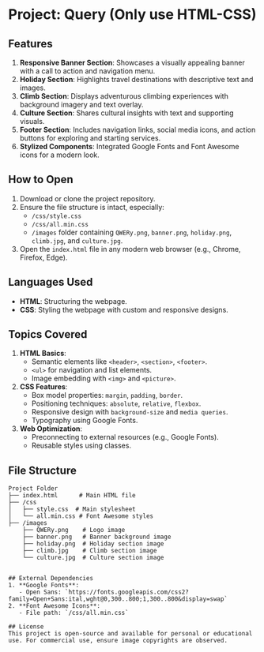# Project: Query (Only use HTML-CSS)

## Features
1. **Responsive Banner Section**: Showcases a visually appealing banner with a call to action and navigation menu.
2. **Holiday Section**: Highlights travel destinations with descriptive text and images.
3. **Climb Section**: Displays adventurous climbing experiences with background imagery and text overlay.
4. **Culture Section**: Shares cultural insights with text and supporting visuals.
5. **Footer Section**: Includes navigation links, social media icons, and action buttons for exploring and starting services.
6. **Stylized Components**: Integrated Google Fonts and Font Awesome icons for a modern look.

## How to Open
1. Download or clone the project repository.
2. Ensure the file structure is intact, especially:
   - `/css/style.css`
   - `/css/all.min.css`
   - `/images` folder containing `QWERy.png`, `banner.png`, `holiday.png`, `climb.jpg`, and `culture.jpg`.
3. Open the `index.html` file in any modern web browser (e.g., Chrome, Firefox, Edge).

## Languages Used
- **HTML**: Structuring the webpage.
- **CSS**: Styling the webpage with custom and responsive designs.

## Topics Covered
1. **HTML Basics**:
   - Semantic elements like `<header>`, `<section>`, `<footer>`.
   - `<ul>` for navigation and list elements.
   - Image embedding with `<img>` and `<picture>`.
2. **CSS Features**:
   - Box model properties: `margin`, `padding`, `border`.
   - Positioning techniques: `absolute`, `relative`, `flexbox`.
   - Responsive design with `background-size` and `media queries`.
   - Typography using Google Fonts.
3. **Web Optimization**:
   - Preconnecting to external resources (e.g., Google Fonts).
   - Reusable styles using classes.

## File Structure
```
Project Folder
├── index.html      # Main HTML file
├── /css
│   ├── style.css  # Main stylesheet
│   └── all.min.css # Font Awesome styles
├── /images
    ├── QWERy.png    # Logo image
    ├── banner.png   # Banner background image
    ├── holiday.png  # Holiday section image
    ├── climb.jpg    # Climb section image
    └── culture.jpg  # Culture section image


## External Dependencies
1. **Google Fonts**:
   - Open Sans: `https://fonts.googleapis.com/css2?family=Open+Sans:ital,wght@0,300..800;1,300..800&display=swap`
2. **Font Awesome Icons**:
   - File path: `/css/all.min.css`

## License
This project is open-source and available for personal or educational use. For commercial use, ensure image copyrights are observed.

